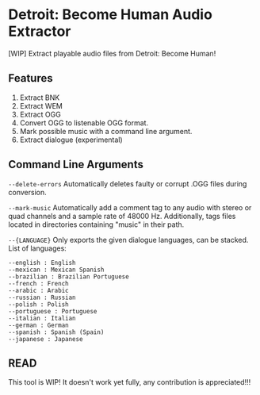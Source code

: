# Detroit: Become Human Audio Extractor
[WIP] Extract playable audio files from Detroit: Become Human!

## Features
1. Extract BNK
2. Extract WEM
3. Extract OGG
4. Convert OGG to listenable OGG format.
5. Mark possible music with a command line argument.
6. Extract dialogue (experimental)

## Command Line Arguments
`--delete-errors`
Automatically deletes faulty or corrupt .OGG files during conversion.

`--mark-music`
Automatically add a comment tag to any audio with stereo or quad channels and a sample rate of 48000 Hz. Additionally, tags files located in directories containing "music" in their path.

`--{LANGUAGE}`
Only exports the given dialogue languages, can be stacked. 
List of languages:

```
--english : English
--mexican : Mexican Spanish
--brazilian : Brazilian Portuguese
--french : French
--arabic : Arabic
--russian : Russian
--polish : Polish
--portuguese : Portuguese
--italian : Italian
--german : German
--spanish : Spanish (Spain)
--japanese : Japanese
```

## READ
This tool is WIP! It doesn't work yet fully, any contribution is appreciated!!!
